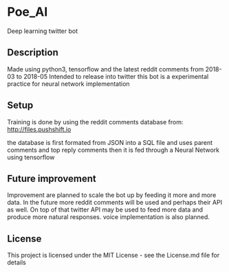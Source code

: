 # Poe_AI
Deep learning twitter bot 

## Description
Made using python3, tensorflow and the latest reddit comments from 2018-03 to 2018-05
Intended to release into twitter this bot is a experimental practice for neural network implementation


## Setup
Training is done by using the reddit comments database from:
http://files.pushshift.io

the database is first formated from JSON into a SQL file and uses parent comments and top reply comments
then it is fed through a Neural Network using tensorflow

## Future improvement

Improvement are planned to scale the bot up by feeding it more and more data.
In the future more reddit comments will be used and perhaps their API as well.
On top of that twitter API may be used to feed more data and produce more natural responses.
voice implementation is also planned.

## License
This project is licensed under the MIT License - see the License.md file for details
